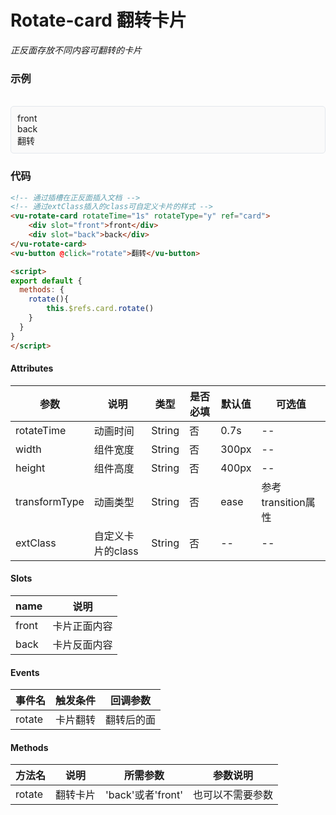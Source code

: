 # Rotate-card 翻转卡片

*正反面存放不同内容可翻转的卡片*

### 示例

<br>
<div style="border:1px solid #e4e7ed;border-radius:5px;padding:10px;background-color:#FAFAFA;">
    <vu-rotate-card rotateTime="1s" rotateType="y" ref="card">
        <div slot="front">front</div>
        <div slot="back">back</div>
    </vu-rotate-card>
    <vu-button @click="rotate">翻转</vu-button>
</div>

<script>
export default {
  methods: {
    rotate(){
        this.$refs.card.rotate()
    }
  }
}
</script>

### 代码
```html
<!-- 通过插槽在正反面插入文档 -->
<!-- 通过extClass插入的class可自定义卡片的样式 -->
<vu-rotate-card rotateTime="1s" rotateType="y" ref="card">
    <div slot="front">front</div>
    <div slot="back">back</div>
</vu-rotate-card>
<vu-button @click="rotate">翻转</vu-button>

<script>
export default {
  methods: {
    rotate(){
        this.$refs.card.rotate()
    }
  }
}
</script>
```

#### Attributes
| 参数 | 说明 | 类型 | 是否必填 | 默认值 | 可选值 |
| ---  | --- | ---  | ---      | ---   | ---   |
| rotateTime | 动画时间 | String | 否 | 0.7s | -- |
| width | 组件宽度 | String | 否 | 300px | -- |
| height | 组件高度 | String | 否 | 400px | -- |
| transformType | 动画类型 | String | 否 | ease | 参考transition属性 |
| extClass | 自定义卡片的class | String | 否 | -- | -- |

#### Slots
| name | 说明 |
|  ---  | ---  |
| front | 卡片正面内容 |
| back | 卡片反面内容 |


#### Events
| 事件名 | 触发条件 | 回调参数 |
|  ---  | ---  | ---  | 
| rotate | 卡片翻转 | 翻转后的面 |


#### Methods
| 方法名 | 说明 | 所需参数 | 参数说明 |
|  ---  | ---  | ---  | --- |
| rotate | 翻转卡片 | 'back'或者'front'  | 也可以不需要参数 |

